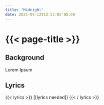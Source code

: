 ```yaml
---
title: "Midnight"
date: 2021-09-12T12:52:03-05:00
---
```

# {{< page-title >}}

## Background
Lorem Ipsum

## Lyrics
{{< lyrics >}}
[[lyrics needed]]
{{< / lyrics >}}
